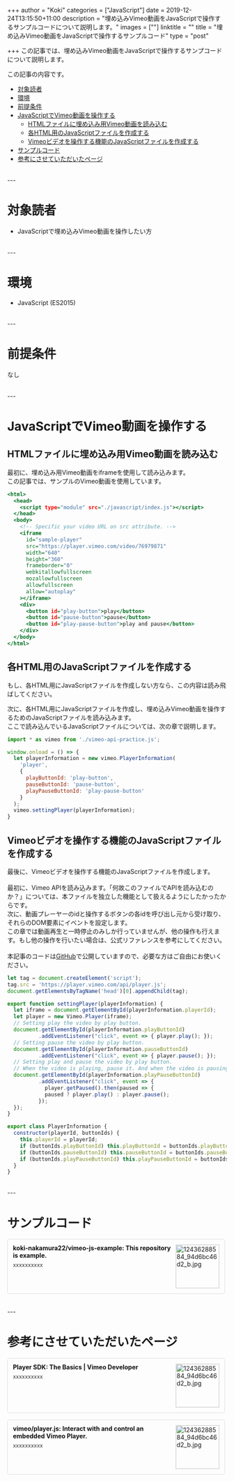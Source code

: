 ﻿+++
author = "Koki"
categories = ["JavaScript"]
date = 2019-12-24T13:15:50+11:00
description = "埋め込みVimeo動画をJavaScriptで操作するサンプルコードについて説明します。"
images = [""]
linktitle = ""
title = "埋め込みVimeo動画をJavaScriptで操作するサンプルコード"
type = "post"

+++
この記事では、埋め込みVimeo動画をJavaScriptで操作するサンプコードについて説明します。

この記事の内容です。

- <font color="#1111cc">[対象読者](#%E5%AF%BE%E8%B1%A1%E8%AA%AD%E8%80%85)</font>
- <font color="#1111cc">[環境](#%E7%92%B0%E5%A2%83)</font>
- <font color="#1111cc">[前提条件](#%E5%89%8D%E6%8F%90%E6%9D%A1%E4%BB%B6)</font>
- <font color="#1111cc">[JavaScriptでVimeo動画を操作する](#javascript%E3%81%A7vimeo%E5%8B%95%E7%94%BB%E3%82%92%E6%93%8D%E4%BD%9C%E3%81%99%E3%82%8B)</font>
  - <font color="#1111cc">[HTMLファイルに埋め込み用Vimeo動画を読み込む](#html%E3%83%95%E3%82%A1%E3%82%A4%E3%83%AB%E3%81%AB%E5%9F%8B%E3%82%81%E8%BE%BC%E3%81%BF%E7%94%A8vimeo%E5%8B%95%E7%94%BB%E3%82%92%E8%AA%AD%E3%81%BF%E8%BE%BC%E3%82%80)</font>
  - <font color="#1111cc">[各HTML用のJavaScriptファイルを作成する](#%E5%90%84html%E7%94%A8%E3%81%AEjavascript%E3%83%95%E3%82%A1%E3%82%A4%E3%83%AB%E3%82%92%E4%BD%9C%E6%88%90%E3%81%99%E3%82%8B)</font>
  - <font color="#1111cc">[Vimeoビデオを操作する機能のJavaScriptファイルを作成する](#vimeo%E3%83%93%E3%83%87%E3%82%AA%E3%82%92%E6%93%8D%E4%BD%9C%E3%81%99%E3%82%8B%E6%A9%9F%E8%83%BD%E3%81%AEjavascript%E3%83%95%E3%82%A1%E3%82%A4%E3%83%AB%E3%82%92%E4%BD%9C%E6%88%90%E3%81%99%E3%82%8B)</font>
- <font color="#1111cc">[サンプルコード](#%E3%82%B5%E3%83%B3%E3%83%97%E3%83%AB%E3%82%B3%E3%83%BC%E3%83%89)</font>
- <font color="#1111cc">[参考にさせていただいたページ](#%E5%8F%82%E8%80%83%E3%81%AB%E3%81%95%E3%81%9B%E3%81%A6%E3%81%84%E3%81%9F%E3%81%A0%E3%81%84%E3%81%9F%E3%83%9A%E3%83%BC%E3%82%B8)</font>

<br>
---

# 対象読者
- JavaScriptで埋め込みVimeo動画を操作したい方

<br>
---

# 環境
- JavaScript (ES2015)

<br>
---

# 前提条件
なし

<br>
---

# JavaScriptでVimeo動画を操作する
## HTMLファイルに埋め込み用Vimeo動画を読み込む
最初に、埋め込み用Vimeo動画をiframeを使用して読み込みます。  
この記事では、サンプルのVimeo動画を使用しています。
```html:index.html
<html>
  <head>
    <script type="module" src="./javascript/index.js"></script>
  </head>
  <body>
    <!-- Specific your video URL on src attribute. -->
    <iframe
      id="sample-player"
      src="https://player.vimeo.com/video/76979871"
      width="640"
      height="360"
      frameborder="0"
      webkitallowfullscreen
      mozallowfullscreen
      allowfullscreen
      allow="autoplay"
    ></iframe>
    <div>
      <button id="play-button">play</button>
      <button id="pause-button">pause</button>
      <button id="play-pause-button">play and pause</button>
    </div>
  </body>
</html>
```

## 各HTML用のJavaScriptファイルを作成する
もし、各HTML用にJavaScriptファイルを作成しない方なら、この内容は読み飛ばしてください。  

次に、各HTML用にJavaScriptファイルを作成し、埋め込みVimeo動画を操作するためのJavaScriptファイルを読み込みます。  
ここで読み込んでいるJavaScriptファイルについては、次の章で説明します。
```javascript:index.js
import * as vimeo from './vimeo-api-practice.js';

window.onload = () => {
  let playerInformation = new vimeo.PlayerInformation(
    'player',
    {
      playButtonId: 'play-button',
      pauseButtonId: 'pause-button',
      playPauseButtonId: 'play-pause-button'
    }
  );
  vimeo.settingPlayer(playerInformation);
}
```

## Vimeoビデオを操作する機能のJavaScriptファイルを作成する
最後に、Vimeoビデオを操作する機能のJavaScriptファイルを作成します。  
<br>
最初に、Vimeo APIを読み込みます。「何故このファイルでAPIを読み込むのか？」については、本ファイルを独立した機能として扱えるようにしたかったからです。  
次に、動画プレーヤーのidと操作するボタンの各idを呼び出し元から受け取り、それらのDOM要素にイベントを設定します。  
この章では動画再生と一時停止のみしか行っていませんが、他の操作も行えます。もし他の操作を行いたい場合は、公式リファレンスを参考にしてください。  
<br>
本記事のコードは<font color="#1111cc"><a href="https://github.com/koki-nakamura22/vimeo-js-example" target="_blank">GitHub</a></font>で公開していますので、必要な方はご自由にお使いください。

```javascript:vimeo.js
let tag = document.createElement('script');
tag.src = 'https://player.vimeo.com/api/player.js';
document.getElementsByTagName('head')[0].appendChild(tag);

export function settingPlayer(playerInformation) {
  let iframe = document.getElementById(playerInformation.playerId);
  let player = new Vimeo.Player(iframe);
  // Setting play the video by play button.
  document.getElementById(playerInformation.playButtonId)
          .addEventListener("click", event => { player.play(); });
  // Setting pause the video by play button.
  document.getElementById(playerInformation.pauseButtonId)
          .addEventListener("click", event => { player.pause(); });
  // Setting play and pause the video by play button.
  // When the video is playing, pause it. And when the video is pausing, play it.
  document.getElementById(playerInformation.playPauseButtonId)
          .addEventListener("click", event => {
            player.getPaused().then(paused => {
            paused ? player.play() : player.pause();
          });
  });
}

export class PlayerInformation {
  constructor(playerId, buttonIds) {
    this.playerId = playerId;
    if (buttonIds.playButtonId) this.playButtonId = buttonIds.playButtonId;
    if (buttonIds.pauseButtonId) this.pauseButtonId = buttonIds.pauseButtonId;
    if (buttonIds.playPauseButtonId) this.playPauseButtonId = buttonIds.playPauseButtonId;
  }
}
```

<br>
---

# サンプルコード
<div class="blog-card" style="padding:12px;margin:15px 0;border:1px solid #ddd;word-wrap:break-word;max-width:474px;width:auto;border-radius:5px;"><div class="blog-card-thumbnail" style="float:right;"><a href="https://github.com/koki-nakamura22/vimeo-js-example" class="blog-card-thumbnail-link" target="_blank"><img src="http://capture.heartrails.com/120x120/shorten?https://github.com/koki-nakamura22/vimeo-js-example" class="blog-card-thumb-image wp-post-image" alt="12436288584_94d6bc46d2_b.jpg" style="width:100px;height:100px;"></a></div><div class="blog-card-content" style="margin-left:0;margin-right:110px;line-height:120%;"><div class="blog-card-title" style="margin-bottom:5px;"><a href="https://github.com/koki-nakamura22/vimeo-js-example" class="blog-card-title-link" style="font-weight:bold;text-decoration:none;color:#111;" target="_blank">koki-nakamura22/vimeo-js-example: This repository is example.</a></div><div class="blog-card-excerpt" style="color:#333;font-size:90%;">xxxxxxxxxx</div></div><div class="blog-card-footer" style="font-size:70%;color:#777;margin-top:10px;clear:both;"><span class="blog-card-hatena"><a href="http://b.hatena.ne.jp/entry/https://github.com/koki-nakamura22/vimeo-js-example" target="_blank"><img border="0" src="http://b.hatena.ne.jp/entry/image/https://github.com/koki-nakamura22/vimeo-js-example" border="0" alt="" /></a></span></div></div>

<br>
---

# 参考にさせていただいたページ
<div class="blog-card" style="padding:12px;margin:15px 0;border:1px solid #ddd;word-wrap:break-word;max-width:474px;width:auto;border-radius:5px;"><div class="blog-card-thumbnail" style="float:right;"><a href="https://developer.vimeo.com/player/sdk/basics" class="blog-card-thumbnail-link" target="_blank"><img src="http://capture.heartrails.com/120x120/shorten?https://developer.vimeo.com/player/sdk/basics" class="blog-card-thumb-image wp-post-image" alt="12436288584_94d6bc46d2_b.jpg" style="width:100px;height:100px;"></a></div><div class="blog-card-content" style="margin-left:0;margin-right:110px;line-height:120%;"><div class="blog-card-title" style="margin-bottom:5px;"><a href="https://developer.vimeo.com/player/sdk/basics" class="blog-card-title-link" style="font-weight:bold;text-decoration:none;color:#111;" target="_blank">Player SDK: The Basics | Vimeo Developer</a></div><div class="blog-card-excerpt" style="color:#333;font-size:90%;">xxxxxxxxxx</div></div><div class="blog-card-footer" style="font-size:70%;color:#777;margin-top:10px;clear:both;"><span class="blog-card-hatena"><a href="http://b.hatena.ne.jp/entry/https://developer.vimeo.com/player/sdk/basics" target="_blank"><img border="0" src="http://b.hatena.ne.jp/entry/image/https://developer.vimeo.com/player/sdk/basics" border="0" alt="" /></a></span></div></div>

<div class="blog-card" style="padding:12px;margin:15px 0;border:1px solid #ddd;word-wrap:break-word;max-width:474px;width:auto;border-radius:5px;"><div class="blog-card-thumbnail" style="float:right;"><a href="https://github.com/vimeo/player.js/" class="blog-card-thumbnail-link" target="_blank"><img src="http://capture.heartrails.com/120x120/shorten?https://github.com/vimeo/player.js/" class="blog-card-thumb-image wp-post-image" alt="12436288584_94d6bc46d2_b.jpg" style="width:100px;height:100px;"></a></div><div class="blog-card-content" style="margin-left:0;margin-right:110px;line-height:120%;"><div class="blog-card-title" style="margin-bottom:5px;"><a href="https://github.com/vimeo/player.js/" class="blog-card-title-link" style="font-weight:bold;text-decoration:none;color:#111;" target="_blank">vimeo/player.js: Interact with and control an embedded Vimeo Player.</a></div><div class="blog-card-excerpt" style="color:#333;font-size:90%;">xxxxxxxxxx</div></div><div class="blog-card-footer" style="font-size:70%;color:#777;margin-top:10px;clear:both;"><span class="blog-card-hatena"><a href="http://b.hatena.ne.jp/entry/https://github.com/vimeo/player.js/" target="_blank"><img border="0" src="http://b.hatena.ne.jp/entry/image/https://github.com/vimeo/player.js/" border="0" alt="" /></a></span></div></div>
